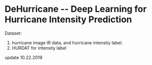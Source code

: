 # DeHurricane -- Deep Learning for Hurricane Intensity Prediction
Dataset: 
1. hurricane image IR data, and hurricane intensity label.  
2. HURDAT for intensity label 


update 10.22.2019 